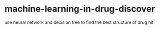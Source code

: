 # machine-learning-in-drug-discover
use neural network and decision tree to find the best structure of drug hit 

